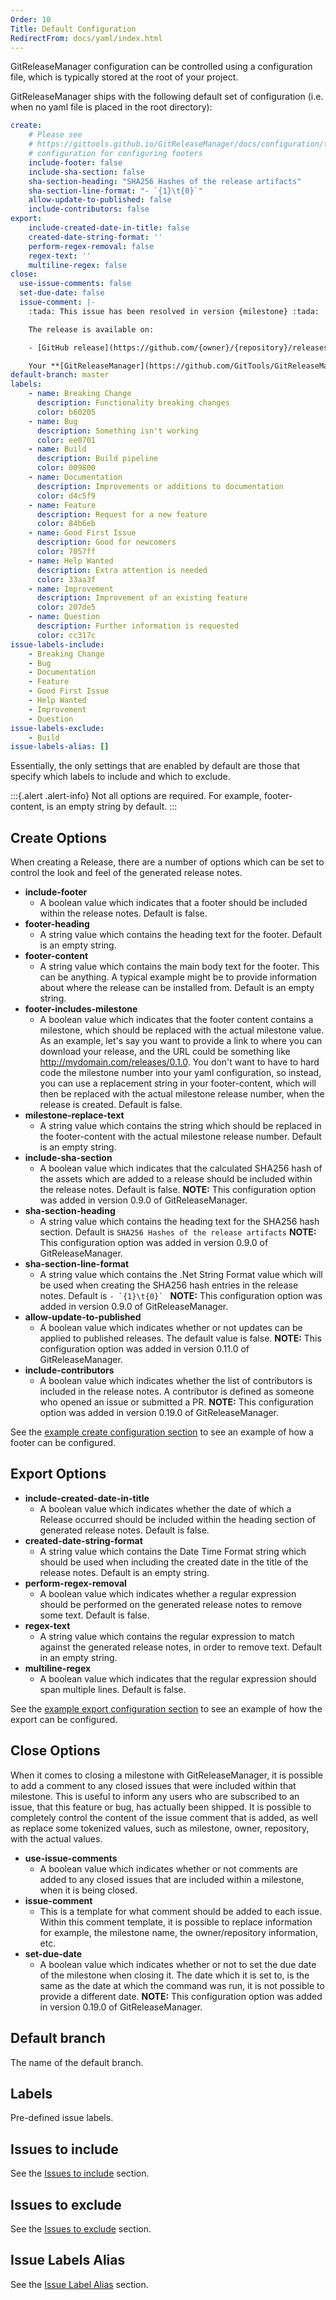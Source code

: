 ```yaml
---
Order: 10
Title: Default Configuration
RedirectFrom: docs/yaml/index.html
---
```


GitReleaseManager configuration can be controlled using a configuration
file, which is typically stored at the root of your project.

GitReleaseManager ships with the following default set of configuration (i.e.
when no yaml file is placed in the root directory):

```yaml
create:
    # Please see
    # https://gittools.github.io/GitReleaseManager/docs/configuration/template-configuration#editing-the-templates
    # configuration for configuring footers
    include-footer: false
    include-sha-section: false
    sha-section-heading: "SHA256 Hashes of the release artifacts"
    sha-section-line-format: "- `{1}\t{0}`"
    allow-update-to-published: false
    include-contributors: false
export:
    include-created-date-in-title: false
    created-date-string-format: ''
    perform-regex-removal: false
    regex-text: ''
    multiline-regex: false
close:
  use-issue-comments: false
  set-due-date: false
  issue-comment: |-
    :tada: This issue has been resolved in version {milestone} :tada:

    The release is available on:

    - [GitHub release](https://github.com/{owner}/{repository}/releases/tag/{milestone})

    Your **[GitReleaseManager](https://github.com/GitTools/GitReleaseManager)** bot :package::rocket:
default-branch: master
labels:
    - name: Breaking Change
      description: Functionality breaking changes
      color: b60205
    - name: Bug
      description: Something isn't working
      color: ee0701
    - name: Build
      description: Build pipeline
      color: 009800
    - name: Documentation
      description: Improvements or additions to documentation
      color: d4c5f9
    - name: Feature
      description: Request for a new feature
      color: 84b6eb
    - name: Good First Issue
      description: Good for newcomers
      color: 7057ff
    - name: Help Wanted
      description: Extra attention is needed
      color: 33aa3f
    - name: Improvement
      description: Improvement of an existing feature
      color: 207de5
    - name: Question
      description: Further information is requested
      color: cc317c
issue-labels-include:
    - Breaking Change
    - Bug
    - Documentation
    - Feature
    - Good First Issue
    - Help Wanted
    - Improvement
    - Question
issue-labels-exclude:
    - Build
issue-labels-alias: []
```

Essentially, the only settings that are enabled by default are those that
specify which labels to include and which to exclude.

:::{.alert .alert-info}
Not all options are required. For example, footer-content, is an empty string
by default.
:::

## Create Options

When creating a Release, there are a number of options which can be set to
control the look and feel of the generated release notes.

- **include-footer**
  - A boolean value which indicates that a footer should be included within the
        release notes. Default is false.
- **footer-heading**
  - A string value which contains the heading text for the footer. Default is
        an empty string.
- **footer-content**
  - A string value which contains the main body text for the footer. This can
        be anything. A typical example might be to provide information about where
        the release can be installed from. Default is an empty string.
- **footer-includes-milestone**
  - A boolean value which indicates that the footer content contains a
        milestone, which should be replaced with the actual milestone value. As an
        example, let's say you want to provide a link to where you can download your
        release, and the URL could be something like
        <http://mydomain.com/releases/0.1.0>. You don't want to have to hard code
        the milestone number into your yaml configuration, so instead, you can use
        a replacement string in your footer-content, which will then be replaced
        with the actual milestone release number, when the release is created. Default
        is false.
- **milestone-replace-text**
  - A string value which contains the string which should be replaced in the
        footer-content with the actual milestone release number. Default is an empty
        string.
- **include-sha-section**
  - A boolean value which indicates that the calculated SHA256 hash of the
        assets which are added to a release should be included within the release
        notes. Default is false. **NOTE:** This configuration option was added
        in version 0.9.0 of GitReleaseManager.
- **sha-section-heading**
  - A string value which contains the heading text for the SHA256 hash section.
        Default is `SHA256 Hashes of the release artifacts` **NOTE:** This
        configuration option was added
        in version 0.9.0 of GitReleaseManager.
- **sha-section-line-format**
  - A string value which contains the .Net String Format value which will be
        used when creating the SHA256 hash entries in the release notes.
        Default is ``- `{1}\t{0}` `` **NOTE:** This configuration option was added
        in version 0.9.0 of GitReleaseManager.
- **allow-update-to-published**
  - A boolean value which indicates whether or not updates can be applied to
        published releases. The default value is false. **NOTE:** This
        configuration option was added in version 0.11.0 of GitReleaseManager.
- **include-contributors**
  - A boolean value which indicates whether the list of contributors is included
      in the release notes. A contributor is defined as someone who opened an issue
      or submitted a PR. **NOTE:** This configuration option was added in version
      0.19.0 of GitReleaseManager.

See the [example create configuration section](create-configuration) to see an
example of how a footer can be configured.

## Export Options

- **include-created-date-in-title**
  - A boolean value which indicates whether the date of which a Release occurred
        should be included within the heading section of generated release notes.
        Default is false.
- **created-date-string-format**
  - A string value which contains the Date Time Format string which should be
        used when including the created date in the title of the release notes.
        Default is an empty string.
- **perform-regex-removal**
  - A boolean value which indicates whether a regular expression should be
        performed on the generated release notes to remove some text. Default is
        false.
- **regex-text**
  - A string value which contains the regular expression to match against the
        generated release notes, in order to remove text. Default in an empty string.
- **multiline-regex**
  - A boolean value which indicates that the regular expression should span
        multiple lines. Default is false.

See the [example export configuration section](export-configuration) to see an
example of how the export can be configured.

## Close Options

When it comes to closing a milestone with GitReleaseManager, it is possible to
add a comment to any closed issues that were included within that milestone.
This is useful to inform any users who are subscribed to an issue, that this
feature or bug, has actually been shipped.  It is possible to completely control
the content of the issue comment that is added, as well as replace some
tokenized values, such as milestone, owner, repository, with the actual values.

- **use-issue-comments**
  - A boolean value which indicates whether or not comments are added to any
      closed issues that are included within a milestone, when it is being
      closed.
- **issue-comment**
  - This is a template for what comment should be added to each issue.  Within
      this comment template, it is possible to replace information for example,
      the milestone name, the owner/repository information, etc.
- **set-due-date**
  - A boolean value which indicates whether or not to set the due date of the
      milestone when closing it. The date which it is set to, is the same as the
      date at which the command was run, it is not possible to provide a
      different date. **NOTE:** This configuration option was added in version
      0.19.0 of GitReleaseManager.

## Default branch

The name of the default branch.

## Labels

Pre-defined issue labels.

## Issues to include

See the [Issues to include](include-issues) section.

## Issues to exclude

See the [Issues to exclude](exclude-issues) section.

## Issue Labels Alias

See the [Issue Label Alias](label-aliases) section.
